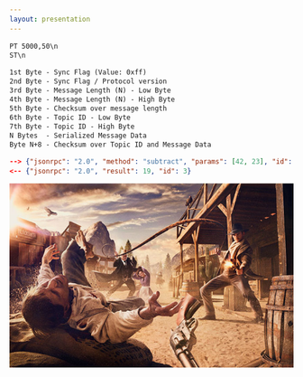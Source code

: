 ```yaml
---
layout: presentation
---
```


```
PT 5000,50\n
ST\n
```

```
1st Byte - Sync Flag (Value: 0xff)
2nd Byte - Sync Flag / Protocol version
3rd Byte - Message Length (N) - Low Byte
4th Byte - Message Length (N) - High Byte
5th Byte - Checksum over message length
6th Byte - Topic ID - Low Byte
7th Byte - Topic ID - High Byte
N Bytes  - Serialized Message Data
Byte N+8 - Checksum over Topic ID and Message Data
```

```json
--> {"jsonrpc": "2.0", "method": "subtract", "params": [42, 23], "id": 3}
<-- {"jsonrpc": "2.0", "result": 19, "id": 3}
```

[![](assets/img/wild-west.png)](software-electro-mechanical)
